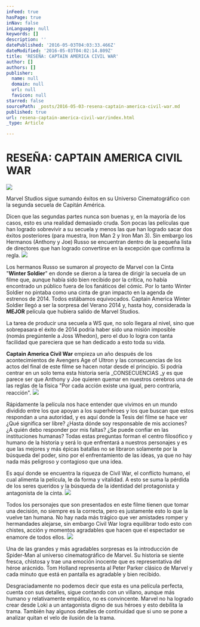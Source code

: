 ```yaml
---
inFeed: true
hasPage: true
inNav: false
inLanguage: null
keywords: []
description: ''
datePublished: '2016-05-03T04:03:33.466Z'
dateModified: '2016-05-03T04:02:14.809Z'
title: 'RESEÑA: CAPTAIN AMERICA CIVIL WAR'
author: []
authors: []
publisher:
  name: null
  domain: null
  url: null
  favicon: null
starred: false
sourcePath: _posts/2016-05-03-resena-captain-america-civil-war.md
published: true
url: resena-captain-america-civil-war/index.html
_type: Article

---
```

# RESEÑA: CAPTAIN AMERICA CIVIL WAR
![](https://the-grid-user-content.s3-us-west-2.amazonaws.com/d625d468-4777-4637-b725-c0d6e06be75d.jpg)

Marvel Studios sigue sumando éxitos en su Universo Cinematográfico con la segunda secuela de Capitán América.

Dicen que las segundas partes nunca son buenas y, en la mayoría de los casos, esto es una realidad demasiado cruda. Son pocas las películas que han logrado sobrevivir a su secuela y menos las que han logrado sacar dos éxitos posteriores (para muestra, Iron Man 2 y Iron Man 3). Sin embargo los Hermanos (Anthony y Joe) Russo se encuentran dentro de la pequeña lista de directores que han logrado convertirse en la excepción que confirma la regla.
![](https://the-grid-user-content.s3-us-west-2.amazonaws.com/4ffd860c-dbac-4113-b710-c9097332e55b.jpg)

Los hermanos Russo se sumaron al proyecto de Marvel con la Cinta "**Winter Soldier**" en donde se dieron a la tarea de dirigir la secuela de un filme que, aunque había sido bien recibido por la crítica, no había encontrado un público fuera de los fanáticos del cómic. Por lo tanto Winter Soldier no pintaba como una cinta de gran impacto en la agenda de estrenos de 2014\. Todos estábamos equivocados. Captain America Winter Soldier llegó a ser la sorpresa del Verano 2014 y, hasta hoy, considerada la **MEJOR** película que hubiera salido de Marvel Studios.

La tarea de producir una secuela a WS que, no solo llegara al nivel, sino que sobrepasara el éxito de 2014 podría haber sido una misión imposible (nomás pregúntenle a Joss Whedon), pero el duo lo logra con tanta facilidad que pareciera que se han dedicado a esto toda su vida.

**Captain America Civil War** empieza un año después de los acontecimientos de Avengers Age of Ultron y las consecuencias de los actos del final de este filme se hacen notar desde el principio. Si podría centrar en un solo tema esta historia sería _CONSECUENCIAS _y es que parece ser que Anthony y Joe quieren quemar en nuestros cerebros una de las reglas de la física "Por cada acción existe una igual, pero contraria, reacción".
![](https://the-grid-user-content.s3-us-west-2.amazonaws.com/d16602f9-1952-4eda-9f4b-58332dbf06ad.png)

Rápidamente la película nos hace entender que vivimos en un mundo dividido entre los que apoyan a los superhéroes y los que buscan que estos respondan a una autoridad, y es aquí donde la Tesis del filme se hace ver ¿Qué significa ser libre? ¿Hasta dónde soy responsable de mis acciones? ¿A quién debo responder por mis faltas? ¿Se puede confiar en las instituciones humanas? Todas estas preguntas forman el centro filosófico y humano de la historia y será lo que enfrentará a nuestros personajes y es que las mejores y más épicas batallas no se libraron solamente por la búsqueda del poder, sino por el enfrentamiento de las ideas, ya que no hay nada más peligroso y contagioso que una idea.

Es aquí donde se encuentra la riqueza de Civil War, el conflicto humano, el cual alimenta la película, le da forma y vitalidad. A esto se suma la pérdida de los seres queridos y la búsqueda de la identidad del protagonista y antagonista de la cinta. ![](https://the-grid-user-content.s3-us-west-2.amazonaws.com/09a40f1a-8777-4e0a-b8b7-f06f2868a5d3.jpg)

Todos los personajes que son presentados en este filme tienen que tomar una decisión, no siempre es la correcta, pero es justamente esto lo que la vuelve tan humana. No hay nada más trágico que ver amistades romper y hermandades alejarse, sin embargo Civil War logra equilibrar todo esto con chistes, acción y momentos agradables que hacen que el espectador se enamore de todos ellos.
![](https://the-grid-user-content.s3-us-west-2.amazonaws.com/7c4c5dfd-4d8e-4236-a2b4-c3881bc2ecc1.jpg)

Una de las grandes y más agradables sorpresas es la introducción de Spider-Man al universo cinematográfico de Marvel. Su historia se siente fresca, chistosa y trae una emoción inocente que es representativa del héroe arácnido. Tom Holland representa al Peter Parker clásico de Marvel y cada minuto que está en pantalla es agradable y bien recibido.

Desgraciadamente no podemos decir que esta es una película perfecta, cuenta con sus detalles, sigue contando con un villano, aunque más humano y relativamente empático, no es convincente. Marvel no ha logrado crear desde Loki a un antagonista digno de sus héroes y esto debilita la trama. También hay algunos detalles de continuidad que si uno se pone a analizar quitan el velo de ilusión de la trama.